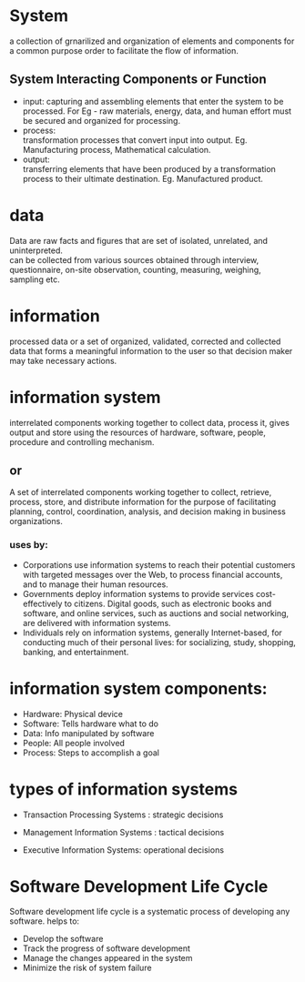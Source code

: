 # System  
a collection of grnarilized and organization of elements and components for a common purpose order to facilitate the flow of information.  

## System Interacting Components or Function  
- input: 
capturing and assembling elements that enter the system to be processed. For Eg - raw materials, energy, data, and human effort must be secured and organized for processing.  
- process:  
transformation processes that convert input into output. Eg. Manufacturing process, Mathematical calculation.
- output:  
transferring elements that have been produced by a transformation process to their ultimate destination. Eg. Manufactured product.

# data 
Data are raw facts and figures that are set of isolated, unrelated, and uninterpreted.  
can be collected from various sources obtained through interview, questionnaire, on-site observation, counting, measuring, weighing, sampling etc.  

# information
processed data or a set of organized, validated, corrected and collected data that forms a meaningful information to the user so that decision maker may take necessary actions.  

# information system
interrelated components working together to collect data, process it, gives output and store using the resources of hardware, software, people, procedure and controlling mechanism.
## or
A set of interrelated components working together to collect, retrieve, process, store, and
distribute information for the purpose of facilitating planning, control, coordination,
analysis, and decision making in business organizations.  

### uses by:
- Corporations use information systems to reach their potential customers with targeted messages over the Web, to process financial accounts, and to manage their human resources.
- Governments deploy information systems to provide services cost-effectively to citizens. Digital goods, such as electronic books and software, and online services, such as auctions and social networking, are delivered with information systems.
- Individuals rely on information systems, generally Internet-based, for conducting much of their personal lives: for socializing, study, shopping, banking, and entertainment.

# information system components:
* Hardware: Physical device  
* Software: Tells hardware what to do  
* Data: Info manipulated by software  
* People: All people involved  
* Process: Steps to accomplish a goal 

# types of information systems

- Transaction Processing Systems : strategic decisions
- Management Information Systems : tactical decisions

- Executive Information Systems: operational decisions


# Software Development Life Cycle  
Software development life cycle is a systematic process of developing any software.
  helps to:
- Develop the software
- Track the progress of software development
- Manage the changes appeared in the system
- Minimize the risk of system failure